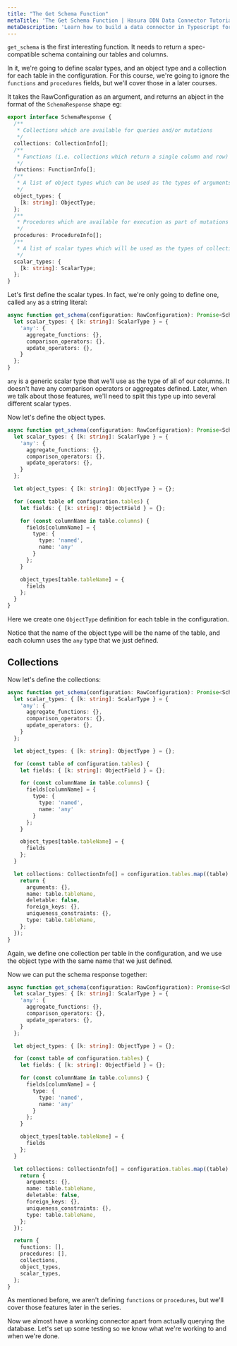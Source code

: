 ```yaml
---
title: "The Get Schema Function"
metaTitle: 'The Get Schema Function | Hasura DDN Data Connector Tutorial'
metaDescription: 'Learn how to build a data connector in Typescript for Hasura DDN'
---
```


`get_schema` is the first interesting function. It needs to return a spec-compatible schema containing our tables and 
columns.

In it, we're going to define scalar types, and an object type and a collection for each table in the configuration. 
For this course, we're going to ignore the `functions` and `procedures` fields, but we'll cover those in a later 
courses.

It takes the RawConfiguration as an argument, and returns an abject in the format of the `SchemaResponse`
shape eg:

```typescript
export interface SchemaResponse {
  /**
   * Collections which are available for queries and/or mutations
   */
  collections: CollectionInfo[];
  /**
   * Functions (i.e. collections which return a single column and row)
   */
  functions: FunctionInfo[];
  /**
   * A list of object types which can be used as the types of arguments, or return types of procedures. Names should not overlap with scalar type names.
   */
  object_types: {
    [k: string]: ObjectType;
  };
  /**
   * Procedures which are available for execution as part of mutations
   */
  procedures: ProcedureInfo[];
  /**
   * A list of scalar types which will be used as the types of collection columns
   */
  scalar_types: {
    [k: string]: ScalarType;
  };
}
```

Let's first define the scalar types. In fact, we're only going to define one, called `any` as  a string literal:

```typescript
async function get_schema(configuration: RawConfiguration): Promise<SchemaResponse> {
  let scalar_types: { [k: string]: ScalarType } = {
    'any': {
      aggregate_functions: {},
      comparison_operators: {},
      update_operators: {},
    }
  };
}
```
[//]: # (TODO: This is confusing name because of the any type in typescript)
`any` is a generic scalar type that we'll use as the type of all of our columns. It doesn't have any comparison
operators or aggregates defined. Later, when we talk about those features, we'll need to split this type up into several
different scalar types.

Now let's define the object types.

```typescript {5}
async function get_schema(configuration: RawConfiguration): Promise<SchemaResponse> {
  let scalar_types: { [k: string]: ScalarType } = {
    'any': {
      aggregate_functions: {},
      comparison_operators: {},
      update_operators: {},
    }
  };

  let object_types: { [k: string]: ObjectType } = {};

  for (const table of configuration.tables) {
    let fields: { [k: string]: ObjectField } = {};

    for (const columnName in table.columns) {
      fields[columnName] = {
        type: {
          type: 'named',
          name: 'any'
        }
      };
    }

    object_types[table.tableName] = {
      fields
    };
  }
}
```

Here we create one `ObjectType` definition for each table in the configuration.

Notice that the name of the object type will be the name of the table, and each column uses the `any` type that we just
defined.

## Collections

Now let's define the collections:

```typescript
async function get_schema(configuration: RawConfiguration): Promise<SchemaResponse> {
  let scalar_types: { [k: string]: ScalarType } = {
    'any': {
      aggregate_functions: {},
      comparison_operators: {},
      update_operators: {},
    }
  };

  let object_types: { [k: string]: ObjectType } = {};

  for (const table of configuration.tables) {
    let fields: { [k: string]: ObjectField } = {};

    for (const columnName in table.columns) {
      fields[columnName] = {
        type: {
          type: 'named',
          name: 'any'
        }
      };
    }

    object_types[table.tableName] = {
      fields
    };
  }

  let collections: CollectionInfo[] = configuration.tables.map((table) => {
    return {
      arguments: {},
      name: table.tableName,
      deletable: false,
      foreign_keys: {},
      uniqueness_constraints: {},
      type: table.tableName,
    };
  });
}
```

Again, we define one collection per table in the configuration, and we use the object type with the same name that we
just defined.

Now we can put the schema response together:

```typescript
async function get_schema(configuration: RawConfiguration): Promise<SchemaResponse> {
  let scalar_types: { [k: string]: ScalarType } = {
    'any': {
      aggregate_functions: {},
      comparison_operators: {},
      update_operators: {},
    }
  };

  let object_types: { [k: string]: ObjectType } = {};

  for (const table of configuration.tables) {
    let fields: { [k: string]: ObjectField } = {};

    for (const columnName in table.columns) {
      fields[columnName] = {
        type: {
          type: 'named',
          name: 'any'
        }
      };
    }

    object_types[table.tableName] = {
      fields
    };
  }

  let collections: CollectionInfo[] = configuration.tables.map((table) => {
    return {
      arguments: {},
      name: table.tableName,
      deletable: false,
      foreign_keys: {},
      uniqueness_constraints: {},
      type: table.tableName,
    };
  });

  return {
    functions: [],
    procedures: [],
    collections,
    object_types,
    scalar_types,
  };
}
```

As mentioned before, we aren't defining `functions` or `procedures`, but we'll cover those features later in the 
series.

Now we almost have a working connector apart from actually querying the database. Let's set up some testing so we 
know what we're working to and when we're done.